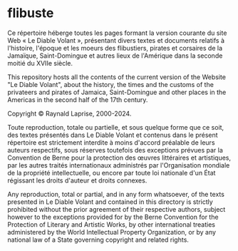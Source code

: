 # flibuste
Ce répertoire héberge toutes les pages formant la version courante du site Web « Le Diable Volant », présentant divers textes et documents relatifs à l'histoire, l'époque et les moeurs des flibustiers, pirates et corsaires de la Jamaïque, Saint-Domingue et autres lieux de l'Amérique dans la seconde moitié du XVIIe siècle.

This repository hosts all the contents of the current version of the Website "Le Diable Volant", about the history, the times and the customs of the privateers and pirates of Jamaica, Saint-Domingue and other places in the Americas in the second half of the 17th century.

Copyright © Raynald Laprise, 2000-2024.

Toute reproduction, totale ou partielle, et sous quelque forme que ce soit, des textes présentés dans Le Diable Volant et contenus dans le présent répertoire est strictement interdite à moins d'accord préalable de leurs auteurs respectifs, sous réserves toutefois des exceptions prévues par la Convention de Berne pour la protection des œuvres littéraires et artistiques, par les autres traités internationaux administrés par l'Organisation mondiale de la propriété intellectuelle, ou encore par toute loi nationale d'un État régissant les droits d'auteur et droits connexes.

Any reproduction, total or partial, and in any form whatsoever, of the texts presented in Le Diable Volant and contained in this directory is strictly prohibited without the prior agreement of their respective authors, subject however to the exceptions provided for by the Berne Convention for the Protection of Literary and Artistic Works, by other international treaties administered by the World Intellectual Property Organization, or by any national law of a State governing copyright and related rights.
